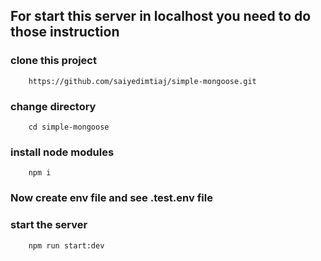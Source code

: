 ## For start this server in localhost you need to do those instruction

### clone this project

```shall
    https://github.com/saiyedimtiaj/simple-mongoose.git
```

### change directory

```shall
    cd simple-mongoose
```

### install node modules

```shall
    npm i
```

### Now create env file and see .test.env file

### start the server

```shall
    npm run start:dev
```
